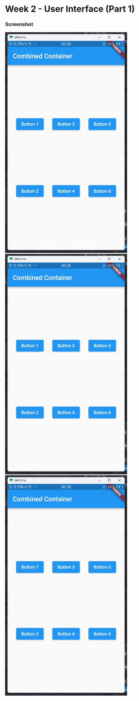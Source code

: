 # Week 2 - User Interface (Part 1)
### Screenshot
<img src="https://github.com/hakimyusa/flutter-project/blob/main/Week%202/image/combined_container.png" width="400"></br>
<img src="https://github.com/hakimyusa/flutter-project/blob/main/Week%202/image/combined_container.png" width="400"></br>
<img src="https://github.com/hakimyusa/flutter-project/blob/main/Week%202/image/combined_container.png" width="400"></br>
